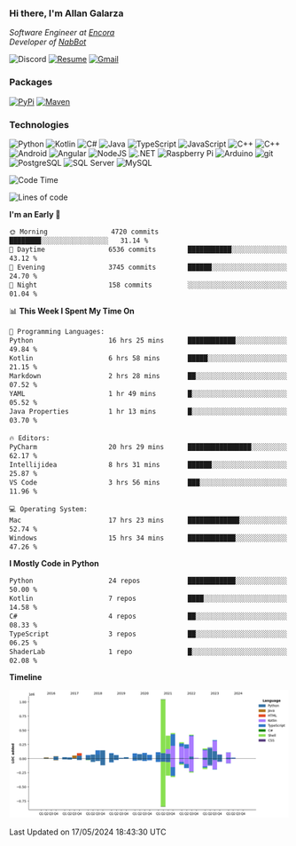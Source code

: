 ### Hi there, I'm Allan Galarza
*Software Engineer at [Encora](https://encora.com)*  
*Developer of [NabBot](https://nabbot.xyz)*

![Discord](https://img.shields.io/badge/galarzaa-5865F2?logo=discord&style=flat-square&logoColor=white)
[![Resume](https://img.shields.io/badge/Resume-000000?logo=github&style=flat-square&logoColor=white)](https://galarzaa90.github.io)
[![Gmail](https://img.shields.io/badge/Email-D14836?logo=gmail&style=flat-square&logoColor=white)](mailto:allan.galarza@gmail.com)

### Packages
[![PyPi](https://img.shields.io/badge/PyPi-3775A9?logo=pypi&style=flat-square&logoColor=white)](https://pypi.org/user/Galarzaa90/)
[![Maven](https://img.shields.io/badge/Maven-C71A36?logo=apache-maven&style=flat-square&logoColor=white)](https://central.sonatype.com/namespace/com.galarzaa)

### Technologies
![Python](https://img.shields.io/badge/Python-4B8BBE?style=flat-square&logo=python&logoColor=white)
![Kotlin](https://img.shields.io/badge/Kotlin-7F52FF?logo=kotlin&style=flat-square&logoColor=white)
![C#](https://img.shields.io/badge/C%23-690081?style=flat-square&logo=c-sharp&logoColor=white)
![Java](https://img.shields.io/badge/Java-007396?style=flat-square&logo=java)
![TypeScript](https://img.shields.io/badge/TypeScript-3178C6?style=flat-square&logo=typescript&logoColor=white)
![JavaScript](https://img.shields.io/badge/JavaScript-F7DF1E?style=flat-square&logo=javascript&logoColor=white)
![C++](https://img.shields.io/badge/C%2B%2B-0180CD?style=flat-square&logo=c%2B%2B)
![C++](https://img.shields.io/badge/Docker-2496ED?style=flat-square&logo=docker&logoColor=white)
![Android](https://img.shields.io/badge/Android-3DDC84?style=flat-square&logo=android&logoColor=white)
![Angular](https://img.shields.io/badge/Angular-DD0031?style=flat-square&logo=angular)
![NodeJS](https://img.shields.io/badge/NodeJS-3C873A?style=flat-square&logo=node.js&logoColor=white)
![.NET](https://img.shields.io/badge/.NET-690081?style=flat-square&logo=.net)
![Raspberry Pi](https://img.shields.io/badge/RaspberryPi-C41949?style=flat-square&logo=raspberry-pi)
![Arduino](https://img.shields.io/badge/Arduino-00979D?style=flat-square&logo=arduino&logoColor=white)
![git](https://img.shields.io/badge/git-F05133?style=flat-square&logo=git&logoColor=white)
![PostgreSQL](https://img.shields.io/badge/PostgreSQL-4169E1?style=flat-square&logo=postgresql&logoColor=white)
![SQL Server](https://img.shields.io/badge/SQL_Server-E02E28?style=flat-square&logo=microsoft-sql-server)
![MySQL](https://img.shields.io/badge/MySQL-00758F?style=flat-square&logo=mysql&logoColor=white)



<!--START_SECTION:waka-->
![Code Time](http://img.shields.io/badge/Code%20Time-10%2C208%20hrs%208%20mins-blue)

![Lines of code](https://img.shields.io/badge/From%20Hello%20World%20I%27ve%20Written-5.0%20million%20lines%20of%20code-blue)

**I'm an Early 🐤** 

```text
🌞 Morning                4720 commits        ████████░░░░░░░░░░░░░░░░░   31.14 % 
🌆 Daytime                6536 commits        ███████████░░░░░░░░░░░░░░   43.12 % 
🌃 Evening                3745 commits        ██████░░░░░░░░░░░░░░░░░░░   24.70 % 
🌙 Night                  158 commits         ░░░░░░░░░░░░░░░░░░░░░░░░░   01.04 % 
```


📊 **This Week I Spent My Time On** 

```text
💬 Programming Languages: 
Python                   16 hrs 25 mins      ████████████░░░░░░░░░░░░░   49.84 % 
Kotlin                   6 hrs 58 mins       █████░░░░░░░░░░░░░░░░░░░░   21.15 % 
Markdown                 2 hrs 28 mins       ██░░░░░░░░░░░░░░░░░░░░░░░   07.52 % 
YAML                     1 hr 49 mins        █░░░░░░░░░░░░░░░░░░░░░░░░   05.52 % 
Java Properties          1 hr 13 mins        █░░░░░░░░░░░░░░░░░░░░░░░░   03.70 % 

🔥 Editors: 
PyCharm                  20 hrs 29 mins      ████████████████░░░░░░░░░   62.17 % 
Intellijidea             8 hrs 31 mins       ██████░░░░░░░░░░░░░░░░░░░   25.87 % 
VS Code                  3 hrs 56 mins       ███░░░░░░░░░░░░░░░░░░░░░░   11.96 % 

💻 Operating System: 
Mac                      17 hrs 23 mins      █████████████░░░░░░░░░░░░   52.74 % 
Windows                  15 hrs 34 mins      ████████████░░░░░░░░░░░░░   47.26 % 
```

**I Mostly Code in Python** 

```text
Python                   24 repos            ████████████░░░░░░░░░░░░░   50.00 % 
Kotlin                   7 repos             ████░░░░░░░░░░░░░░░░░░░░░   14.58 % 
C#                       4 repos             ██░░░░░░░░░░░░░░░░░░░░░░░   08.33 % 
TypeScript               3 repos             ██░░░░░░░░░░░░░░░░░░░░░░░   06.25 % 
ShaderLab                1 repo              █░░░░░░░░░░░░░░░░░░░░░░░░   02.08 % 
```



**Timeline**

![Lines of Code chart](https://raw.githubusercontent.com/Galarzaa90/Galarzaa90/main/assets/bar_graph.png)


 Last Updated on 17/05/2024 18:43:30 UTC
<!--END_SECTION:waka-->
